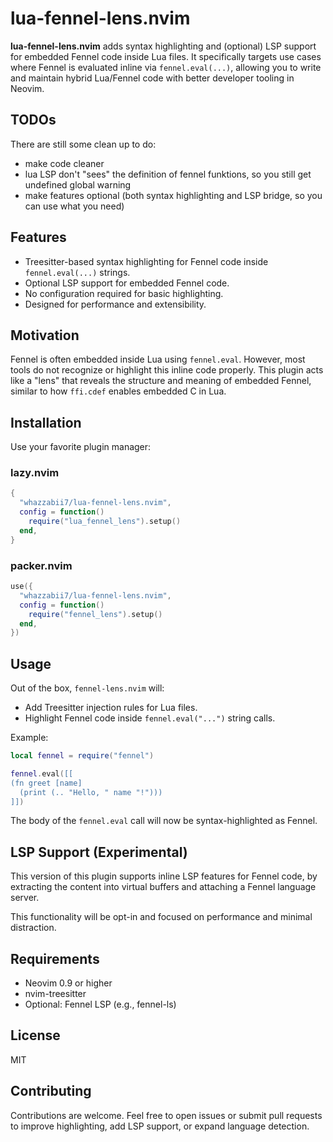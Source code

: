 # lua-fennel-lens.nvim

**lua-fennel-lens.nvim** adds syntax highlighting and (optional) LSP support for embedded Fennel code inside Lua files. It specifically targets use cases where Fennel is evaluated inline via `fennel.eval(...)`, allowing you to write and maintain hybrid Lua/Fennel code with better developer tooling in Neovim.

## TODOs

There are still some clean up to do:
- make code cleaner
- lua LSP don't "sees" the definition of fennel funktions, so you still get undefined global warning
- make features optional (both syntax highlighting and LSP bridge, so you can use what you need)

## Features

- Treesitter-based syntax highlighting for Fennel code inside `fennel.eval(...)` strings.
- Optional LSP support for embedded Fennel code.
- No configuration required for basic highlighting.
- Designed for performance and extensibility.

## Motivation

Fennel is often embedded inside Lua using `fennel.eval`. However, most tools do not recognize or highlight this inline code properly. This plugin acts like a "lens" that reveals the structure and meaning of embedded Fennel, similar to how `ffi.cdef` enables embedded C in Lua.

## Installation

Use your favorite plugin manager:

### lazy.nvim

```lua
{
  "whazzabii7/lua-fennel-lens.nvim",
  config = function()
    require("lua_fennel_lens").setup()
  end,
}
```

### packer.nvim

```lua
use({
  "whazzabii7/lua-fennel-lens.nvim",
  config = function()
    require("fennel_lens").setup()
  end,
})
```

## Usage

Out of the box, `fennel-lens.nvim` will:

- Add Treesitter injection rules for Lua files.
- Highlight Fennel code inside `fennel.eval("...")` string calls.

Example:

```lua
local fennel = require("fennel")

fennel.eval([[
(fn greet [name]
  (print (.. "Hello, " name "!")))
]])
```

The body of the `fennel.eval` call will now be syntax-highlighted as Fennel.

## LSP Support (Experimental)

This version of this plugin supports inline LSP features for Fennel code, by extracting the content into virtual buffers and attaching a Fennel language server.

This functionality will be opt-in and focused on performance and minimal distraction.

## Requirements

- Neovim 0.9 or higher
- nvim-treesitter
- Optional: Fennel LSP (e.g., fennel-ls)

## License

MIT

## Contributing

Contributions are welcome. Feel free to open issues or submit pull requests to improve highlighting, add LSP support, or expand language detection.
